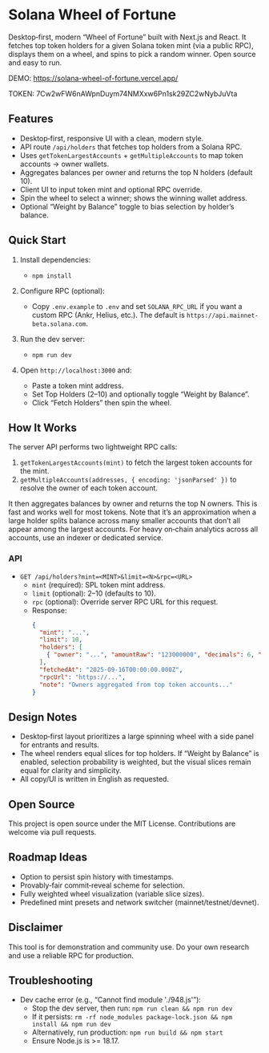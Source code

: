 # Solana Wheel of Fortune

Desktop‑first, modern “Wheel of Fortune” built with Next.js and React. It fetches top token holders for a given Solana token mint (via a public RPC), displays them on a wheel, and spins to pick a random winner. Open source and easy to run.

DEMO:
https://solana-wheel-of-fortune.vercel.app/

TOKEN:
7Cw2wFW6nAWpnDuym74NMXxw6Pn1sk29ZC2wNybJuVta

## Features

- Desktop‑first, responsive UI with a clean, modern style.
- API route `/api/holders` that fetches top holders from a Solana RPC.
- Uses `getTokenLargestAccounts` + `getMultipleAccounts` to map token accounts → owner wallets.
- Aggregates balances per owner and returns the top N holders (default 10).
- Client UI to input token mint and optional RPC override.
- Spin the wheel to select a winner; shows the winning wallet address.
- Optional “Weight by Balance” toggle to bias selection by holder’s balance.

## Quick Start

1. Install dependencies:

   - `npm install`

2. Configure RPC (optional):

   - Copy `.env.example` to `.env` and set `SOLANA_RPC_URL` if you want a custom RPC (Ankr, Helius, etc.). The default is `https://api.mainnet-beta.solana.com`.

3. Run the dev server:

   - `npm run dev`

4. Open `http://localhost:3000` and:

   - Paste a token mint address.
   - Set Top Holders (2–10) and optionally toggle “Weight by Balance”.
   - Click “Fetch Holders” then spin the wheel.

## How It Works

The server API performs two lightweight RPC calls:

1. `getTokenLargestAccounts(mint)` to fetch the largest token accounts for the mint.
2. `getMultipleAccounts(addresses, { encoding: 'jsonParsed' })` to resolve the owner of each token account.

It then aggregates balances by owner and returns the top N owners. This is fast and works well for most tokens. Note that it’s an approximation when a large holder splits balance across many smaller accounts that don’t all appear among the largest accounts. For heavy on‑chain analytics across all accounts, use an indexer or dedicated service.

### API

- `GET /api/holders?mint=<MINT>&limit=<N>&rpc=<URL>`
  - `mint` (required): SPL token mint address.
  - `limit` (optional): 2–10 (defaults to 10).
  - `rpc` (optional): Override server RPC URL for this request.
  - Response:
    ```json
    {
      "mint": "...",
      "limit": 10,
      "holders": [
        { "owner": "...", "amountRaw": "123000000", "decimals": 6, "uiAmount": "123" }
      ],
      "fetchedAt": "2025-09-16T00:00:00.000Z",
      "rpcUrl": "https://...",
      "note": "Owners aggregated from top token accounts..."
    }
    ```

## Design Notes

- Desktop‑first layout prioritizes a large spinning wheel with a side panel for entrants and results.
- The wheel renders equal slices for top holders. If “Weight by Balance” is enabled, selection probability is weighted, but the visual slices remain equal for clarity and simplicity.
- All copy/UI is written in English as requested.

## Open Source

This project is open source under the MIT License. Contributions are welcome via pull requests.

## Roadmap Ideas

- Option to persist spin history with timestamps.
- Provably‑fair commit‑reveal scheme for selection.
- Fully weighted wheel visualization (variable slice sizes).
- Predefined mint presets and network switcher (mainnet/testnet/devnet).

## Disclaimer

This tool is for demonstration and community use. Do your own research and use a reliable RPC for production.

## Troubleshooting

- Dev cache error (e.g., “Cannot find module './948.js'”):
  - Stop the dev server, then run: `npm run clean && npm run dev`
  - If it persists: `rm -rf node_modules package-lock.json && npm install && npm run dev`
  - Alternatively, run production: `npm run build && npm start`
  - Ensure Node.js is >= 18.17.

